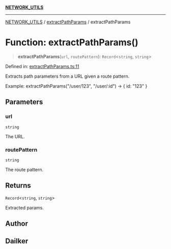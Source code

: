 [**NETWORK_UTILS**](../../README.md)

***

[NETWORK_UTILS](../../README.md) / [extractPathParams](../README.md) / extractPathParams

# Function: extractPathParams()

> **extractPathParams**(`url`, `routePattern`): `Record`\<`string`, `string`\>

Defined in: [extractPathParams.ts:11](https://github.com/dailker/everyutil/blob/2a1290e25c1270a5e1af64099b97f8d5fc086e59/src/network/extractPathParams.ts#L11)

Extracts path parameters from a URL given a route pattern.

Example: extractPathParams("/user/123", "/user/:id") → { id: "123" }

## Parameters

### url

`string`

The URL.

### routePattern

`string`

The route pattern.

## Returns

`Record`\<`string`, `string`\>

Extracted params.

## Author

## Dailker
